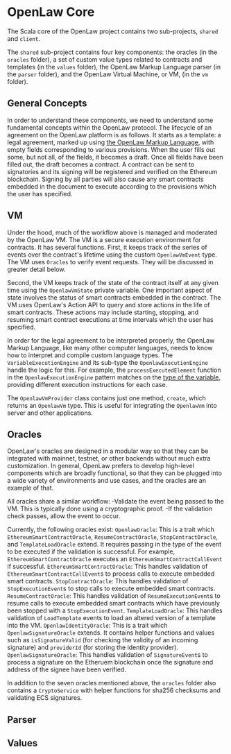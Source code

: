 # OpenLaw Core

The Scala core of the OpenLaw project contains two sub-projects, `shared` and `client`.

The `shared` sub-project contains four key components: the oracles (in the `oracles` folder), a set of custom value types related to contracts and templates (in the `values` folder), the OpenLaw Markup Language parser (in the `parser` folder), and the OpenLaw Virtual Machine, or VM, (in the `vm` folder).

## General Concepts

In order to understand these components, we need to understand some fundamental concepts within the OpenLaw protocol. The lifecycle of an agreement on the OpenLaw platform is as follows. It starts as a template: a legal agreement, marked up using [the OpenLaw Markup Language](https://docs.openlaw.io), with empty fields corresponding to various provisions. When the user fills out some, but not all, of the fields, it becomes a draft. Once all fields have been filled out, the draft becomes a contract. A contract can be sent to signatories and its signing will be registered and verified on the Ethereum blockchain. Signing by all parties will also cause any smart contracts embedded in the document to execute according to the provisions which the user has specified.

## VM

Under the hood, much of the workflow above is managed and moderated by the OpenLaw VM. The VM is a secure execution environment for contracts. It has several functions. First, it keeps track of the series of events over the contract's lifetime using the custom `OpenlawVmEvent` type. The VM uses `Oracles` to verify event requests. They will be discussed in greater detail below.

Second, the VM keeps track of the state of the contract itself at any given time using the `OpenlawVmState` private variable. One important aspect of state involves the status of smart contracts embedded in the contract. The VM uses OpenLaw's Action API to query and store actions in the life of smart contracts. These actions may include starting, stopping, and resuming smart contract executions at time intervals which the user has specified.

In order for the legal agreement to be interpreted properly, the OpenLaw Markup Language, like many other computer languages, needs to know how to interpret and compile custom language types. The `VariableExecutionEngine` and its sub-type the `OpenlawExecutionEngine` handle the logic for this. For example, the `processExecutedElement` function in the `OpenlawExecutionEngine` pattern matches on the [type of the variable](https://docs.openlaw.io/markup-language/#variables), providing different execution instructions for each case.

The `OpenlawVmProvider` class contains just one method, `create`, which returns an `OpenlawVm` type. This is useful for integrating the `OpenlawVm` into server and other applications.

## Oracles

OpenLaw's oracles are designed in a modular way so that they can be integrated with mainnet, testnet, or other backends without much extra customization. In general, OpenLaw prefers to develop high-level components which are broadly functional, so that they can be plugged into a wide variety of environments and use cases, and the oracles are an example of that.

All oracles share a similar workflow:
  -Validate the event being passed to the VM. This is typically done using a cryptographic proof.
  -If the validation check passes, allow the event to occur.

Currently, the following oracles exist:
`OpenlawOracle`: This is a trait which `EthereumSmartContractOracle`, `ResumeContractOracle`, `StopContractOracle`, and `TemplateLoadOracle` extend. It requires passing in the type of the event to be executed if the validation is successful. For example, `EthereumSmartContractOracle` executes an `EthereumSmartContractCallEvent` if successful.
`EthereumSmartContractOracle`: This handles validation of `EthereumSmartContractCallEvent`s to process calls to execute embedded smart contracts.
`StopContractOracle`: This handles validation of `StopExecutionEvent`s to stop calls to execute embedded smart contracts.
`ResumeContractOracle`: This handles validation of `ResumeExecutionEvent`s to resume calls to execute embedded smart contracts which have previously been stopped with a `StopExecutionEvent`.
`TemplateLoadOracle`: This handles validation of `LoadTemplate` events to load an altered version of a template into the VM.
`OpenlawIdentityOracle`: This is a trait which `OpenlawSignatureOracle` extends. It contains helper functions and values such as `isSignatureValid` (for checking the validity of an incoming signature) and `providerId` (for storing the identity provider).
`OpenlawSignatureOracle`:  This handles validation of `SignatureEvent`s to process a signature on the Etheruem blockchain once the signature and address of the signee have been verified. 

In addition to the seven oracles mentioned above, the `oracles` folder also contains a `CryptoService` with helper functions for sha256 checksums and validating ECS signatures.

## Parser

## Values
